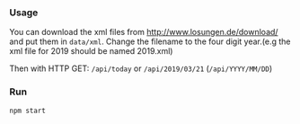 ### Usage
You can download the xml files from http://www.losungen.de/download/ and put them in <code>data/xml</code>. Change the filename to the four digit year.(e.g the xml file for 2019 should be named 2019.xml)

Then with HTTP GET:
`/api/today` or `/api/2019/03/21` (`/api/YYYY/MM/DD`)

### Run
<code>npm start</code>
